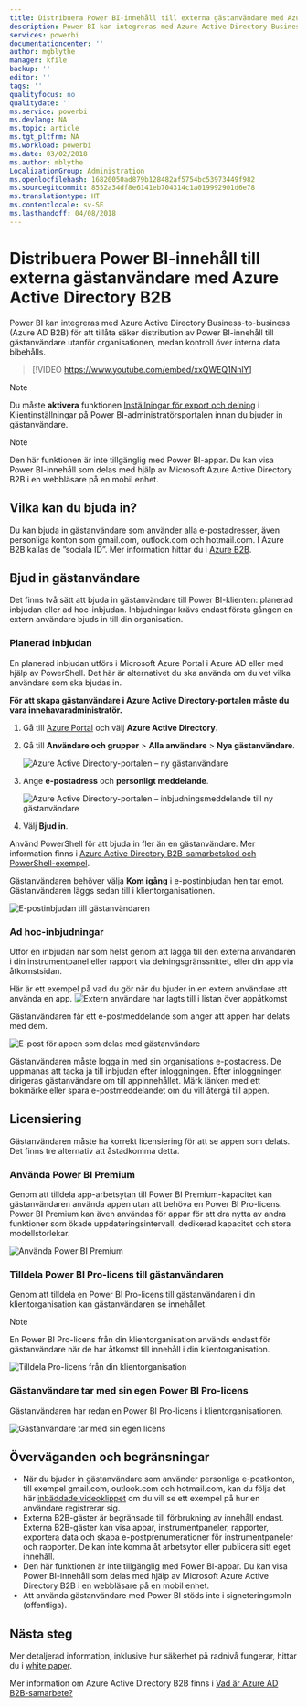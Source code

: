 ```yaml
---
title: Distribuera Power BI-innehåll till externa gästanvändare med Azure Active Directory B2B
description: Power BI kan integreras med Azure Active Directory Business-to-business (Azure AD B2B) för att tillåta säker distribution av Power BI-innehåll till gästanvändare utanför organisationen.
services: powerbi
documentationcenter: ''
author: mgblythe
manager: kfile
backup: ''
editor: ''
tags: ''
qualityfocus: no
qualitydate: ''
ms.service: powerbi
ms.devlang: NA
ms.topic: article
ms.tgt_pltfrm: NA
ms.workload: powerbi
ms.date: 03/02/2018
ms.author: mblythe
LocalizationGroup: Administration
ms.openlocfilehash: 16820050ad879b128482af5754bc53973449f982
ms.sourcegitcommit: 8552a34df8e6141eb704314c1a019992901d6e78
ms.translationtype: HT
ms.contentlocale: sv-SE
ms.lasthandoff: 04/08/2018
---
```

# <a name="distribute-power-bi-content-to-external-guest-users-with-azure-ad-b2b"></a>Distribuera Power BI-innehåll till externa gästanvändare med Azure Active Directory B2B

Power BI kan integreras med Azure Active Directory Business-to-business (Azure AD B2B) för att tillåta säker distribution av Power BI-innehåll till gästanvändare utanför organisationen, medan kontroll över interna data bibehålls.

> [!VIDEO https://www.youtube.com/embed/xxQWEQ1NnlY]

> [!NOTE]
> Du måste **aktivera** funktionen [Inställningar för export och delning](service-admin-portal.md#export-and-sharing-settings) i Klientinställningar på Power BI-administratörsportalen innan du bjuder in gästanvändare.

> [!NOTE]
> Den här funktionen är inte tillgänglig med Power BI-appar. Du kan visa Power BI-innehåll som delas med hjälp av Microsoft Azure Active Directory B2B i en webbläsare på en mobil enhet. 

## <a name="who-can-you-invite"></a>Vilka kan du bjuda in?

Du kan bjuda in gästanvändare som använder alla e-postadresser, även personliga konton som gmail.com, outlook.com och hotmail.com. I Azure B2B kallas de ”sociala ID”. Mer information hittar du i [Azure B2B](https://docs.microsoft.com/en-us/azure/active-directory/active-directory-b2b-what-is-azure-ad-b2b).

## <a name="invite-guest-users"></a>Bjud in gästanvändare

Det finns två sätt att bjuda in gästanvändare till Power BI-klienten: planerad inbjudan eller ad hoc-inbjudan. Inbjudningar krävs endast första gången en extern användare bjuds in till din organisation.

### <a name="planned-invites"></a>Planerad inbjudan

En planerad inbjudan utförs i Microsoft Azure Portal i Azure AD eller med hjälp av PowerShell. Det här är alternativet du ska använda om du vet vilka användare som ska bjudas in. 

**För att skapa gästanvändare i Azure Active Directory-portalen måste du vara innehavaradministratör.**

1. Gå till [Azure Portal](https://portal.azure.com) och välj **Azure Active Directory**.

2. Gå till **Användare och grupper** > **Alla användare** > **Nya gästanvändare**.

    ![Azure Active Directory-portalen – ny gästanvändare](media/service-admin-azure-ad-b2b/azuread-portal-new-guest-user.png)

3. Ange **e-postadress** och **personligt meddelande**.

    ![Azure Active Directory-portalen – inbjudningsmeddelande till ny gästanvändare](media/service-admin-azure-ad-b2b/azuread-portal-invite-message.png)

4. Välj **Bjud in**.

Använd PowerShell för att bjuda in fler än en gästanvändare. Mer information finns i [Azure Active Directory B2B-samarbetskod och PowerShell-exempel](https://docs.microsoft.com/azure/active-directory/active-directory-b2b-code-samples).

Gästanvändaren behöver välja **Kom igång** i e-postinbjudan hen tar emot. Gästanvändaren läggs sedan till i klientorganisationen.

![E-postinbjudan till gästanvändaren](media/service-admin-azure-ad-b2b/guest-user-invite-email.png)

### <a name="ad-hoc-invites"></a>Ad hoc-inbjudningar

Utför en inbjudan när som helst genom att lägga till den externa användaren i din instrumentpanel eller rapport via delningsgränssnittet, eller din app via åtkomstsidan.

Här är ett exempel på vad du gör när du bjuder in en extern användare att använda en app.
![Extern användare har lagts till i listan över appåtkomst](media/service-admin-azure-ad-b2b/power-bi-app-access.png)

Gästanvändaren får ett e-postmeddelande som anger att appen har delats med dem.

![E-post för appen som delas med gästanvändare](media/service-admin-azure-ad-b2b/guest-user-invite-email2.png)

Gästanvändaren måste logga in med sin organisations e-postadress. De uppmanas att tacka ja till inbjudan efter inloggningen. Efter inloggningen dirigeras gästanvändare om till appinnehållet. Märk länken med ett bokmärke eller spara e-postmeddelandet om du vill återgå till appen.

## <a name="licensing"></a>Licensiering

Gästanvändaren måste ha korrekt licensiering för att se appen som delats. Det finns tre alternativ att åstadkomma detta.

### <a name="use-power-bi-premium"></a>Använda Power BI Premium

Genom att tilldela app-arbetsytan till Power BI Premium-kapacitet kan gästanvändaren använda appen utan att behöva en Power BI Pro-licens. Power BI Premium kan även användas för appar för att dra nytta av andra funktioner som ökade uppdateringsintervall, dedikerad kapacitet och stora modellstorlekar.

![Använda Power BI Premium](media/service-admin-azure-ad-b2b/license-approach1.png)

### <a name="assign-power-bi-pro-license-to-guest-user"></a>Tilldela Power BI Pro-licens till gästanvändaren

Genom att tilldela en Power BI Pro-licens till gästanvändaren i din klientorganisation kan gästanvändaren se innehållet.

> [!NOTE]
> En Power BI Pro-licens från din klientorganisation används endast för gästanvändare när de har åtkomst till innehåll i din klientorganisation.

![Tilldela Pro-licens från din klientorganisation](media/service-admin-azure-ad-b2b/license-approach2.png)

### <a name="guest-user-brings-their-own-power-bi-pro-license"></a>Gästanvändare tar med sin egen Power BI Pro-licens

Gästanvändaren har redan en Power BI Pro-licens i klientorganisationen.

![Gästanvändare tar med sin egen licens](media/service-admin-azure-ad-b2b/license-approach3.png)

## <a name="considerations-and-limitations"></a>Överväganden och begränsningar

* När du bjuder in gästanvändare som använder personliga e-postkonton, till exempel gmail.com, outlook.com och hotmail.com, kan du följa det här [inbäddade videoklippet](https://docs.microsoft.com/en-us/azure/active-directory/active-directory-b2b-redemption-experience) om du vill se ett exempel på hur en användare registrerar sig.
* Externa B2B-gäster är begränsade till förbrukning av innehåll endast. Externa B2B-gäster kan visa appar, instrumentpaneler, rapporter, exportera data och skapa e-postprenumerationer för instrumentpaneler och rapporter. De kan inte komma åt arbetsytor eller publicera sitt eget innehåll.
* Den här funktionen är inte tillgänglig med Power BI-appar. Du kan visa Power BI-innehåll som delas med hjälp av Microsoft Azure Active Directory B2B i en webbläsare på en mobil enhet.
* Att använda gästanvändare med Power BI stöds inte i signeteringsmoln (offentliga).

## <a name="next-steps"></a>Nästa steg

Mer detaljerad information, inklusive hur säkerhet på radnivå fungerar, hittar du i [white paper](https://aka.ms/powerbi-b2b-whitepaper).

Mer information om Azure Active Directory B2B finns i [Vad är Azure AD B2B-samarbete?](https://docs.microsoft.com/azure/active-directory/active-directory-b2b-what-is-azure-ad-b2b)
